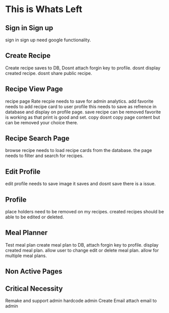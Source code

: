 # This is Whats Left

## Sign in Sign up 
sign in sign up need google functionality.

## Create Recipe
Create recipe saves to DB, 
Dosnt attach forgin key to profile.
dosnt display created recipe.
dosnt share public recipe.

## Recipe View Page
recipe page Rate recpie needs to save for admin analytics.
add favorite needs to add recipe card to user profile 
this needs to save as refrence in database and display on profile page.
save recipe can be removed favorite is working as that 
print is good and set. copy dosnt copy page content but can be removed your choice there.

## Recipe Search Page
browse recipe needs to load recipe cards from the database.
the page needs to filter and search for recipes.

## Edit Profile
edit profile needs to save image it saves and dosnt save there is a issue.

## Profile
place holders need to be removed on my recipes.
created recipes should be able to be edited or deleted.

## Meal Planner
Test meal plan create meal plan to DB,
attach forgin key to profile.
display created meal plan.
allow user to change edit or delete meal plan.
allow for multiple meal plans.

## Non Active Pages

## Critical Necessity
Remake and support admin
hardcode admin
Create Email 
attach email to admin
